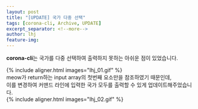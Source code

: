 ```yaml
---
layout: post
title: "[UPDATE] 국가 다중 선택"
tags: [corona-cli, Archive, UPDATE]
excerpt_separator: <!--more-->
author: lhj
feature-img: 
---
```


**corona-cli**는 국가를 다중 선택하여 출력하지 못하는 아쉬운 점이 있었습니다.  

<!--more-->

{% include aligner.html images="lhj_01.gif" %}  
meow가 return하는 input array의 첫번째 요소만을 참조하였기 때문인데,  
이를 변경하여 커맨드 라인에 입력한 국가 모두를 출력할 수 있게 업데이트해주었습니다.  
{% include aligner.html images="lhj_02.gif" %}  